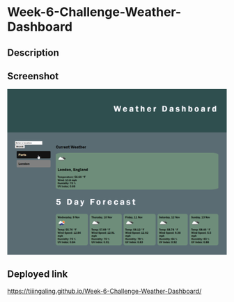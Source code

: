 # Week-6-Challenge-Weather-Dashboard

## Description


## Screenshot
![shows completed weather dashboard](./assets/images/screenshot.png)

## Deployed link
https://tiiingaling.github.io/Week-6-Challenge-Weather-Dashboard/